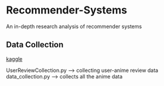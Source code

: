 # Recommender-Systems

An in-depth research analysis of recommender systems


## Data Collection

[kaggle](https://www.kaggle.com/datasets/bsurya27/myanimelists-anime-and-user-anime-interactions)

UserReviewCollection.py --> collecting user-anime review data
data_collection.py --> collects all the anime data

